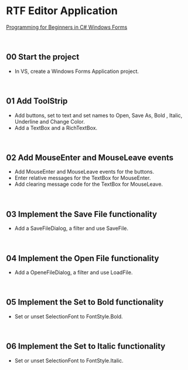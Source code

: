 # RTF Editor Application
[Programming for Beginners in C# Windows Forms](https://www.udemy.com/programming-windows-applications-for-desktop-in-c-sharp/)

&nbsp;
## 00 Start the project
* In VS, create a Windows Forms Application project.

&nbsp;
## 01 Add ToolStrip
* Add buttons, set to text and set names to Open, Save As, Bold , Italic, Underline and Change Color.
* Add a TextBox and a RichTextBox.

&nbsp;
## 02 Add MouseEnter and MouseLeave events
* Add MouseEnter and MouseLeave events for the buttons.
* Enter relative messages for the TextBox for MouseEnter.
* Add clearing message code for the TextBox for MouseLeave.

&nbsp;
## 03 Implement the Save File functionality
* Add a SaveFileDialog, a filter and use SaveFile.

&nbsp;
## 04 Implement the Open File functionality
* Add a OpeneFileDialog, a filter and use LoadFile.

&nbsp;
## 05 Implement the Set to Bold functionality
* Set or unset SelectionFont to FontStyle.Bold.

&nbsp;
## 06 Implement the Set to Italic functionality
* Set or unset SelectionFont to FontStyle.Italic.
